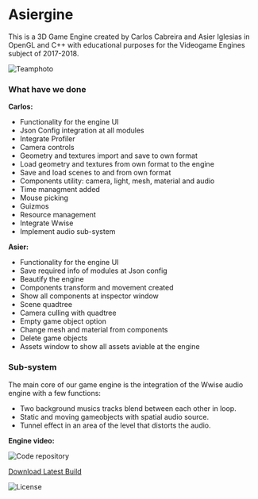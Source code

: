 # Asiergine  

This is a 3D Game Engine created by Carlos Cabreira and Asier Iglesias in OpenGL and C++ with educational purposes for the Videogame Engines subject of 2017-2018.  

![Teamphoto](https://i.imgur.com/k9t5vBT.jpg)  

### What have we done     
**Carlos:**   
 - Functionality for the engine UI
 - Json Config integration at all modules
 - Integrate Profiler
 - Camera controls
 - Geometry and textures import and save to own format
 - Load geometry and textures from own format to the engine
 - Save and load scenes to and from own format
 - Components utility: camera, light, mesh, material and audio
 - Time managment added
 - Mouse picking
 - Guizmos
 - Resource management
 - Integrate Wwise
 - Implement audio sub-system 

**Asier:**   
 - Functionality for the engine UI
 - Save required info of modules at Json config
 - Beautify the engine
 - Components transform and movement created
 - Show all components at inspector window
 - Scene quadtree 
 - Camera culling with quadtree
 - Empty game object option
 - Change mesh and material from components
 - Delete game objects
 - Assets window to show all assets aviable at the engine
 

### Sub-system   
The main core of our game engine is the integration of the Wwise audio engine with a few functions:
- Two background musics tracks blend between each other in loop.
- Static and moving gameobjects with spatial audio source.
- Tunnel effect in an area of the level that distorts the audio.

**Engine video:**   


![Code repository](https://github.com/carcasanchez/Asiergine/tree/master)   

<dl>
  <a href="https://github.com/carcasanchez/Asiergine/releases/download/v0.9/Asiergine_v1.0.zip" class="btn">Download Latest Build</a>
</dl>
   
![License](https://github.com/carcasanchez/Asiergine/blob/Assignment2%E2%80%8B/LICENSE)   
